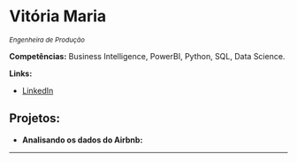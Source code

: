 
# Vitória Maria
<sub>*Engenheira de Produção* 


**Competências:** Business Intelligence, PowerBI, Python, SQL, Data Science.

**Links:**
* [LinkedIn](https://www.linkedin.com/in/vitoriamsj)

## Projetos:

* **Analisando os dados do Airbnb:** 


---




